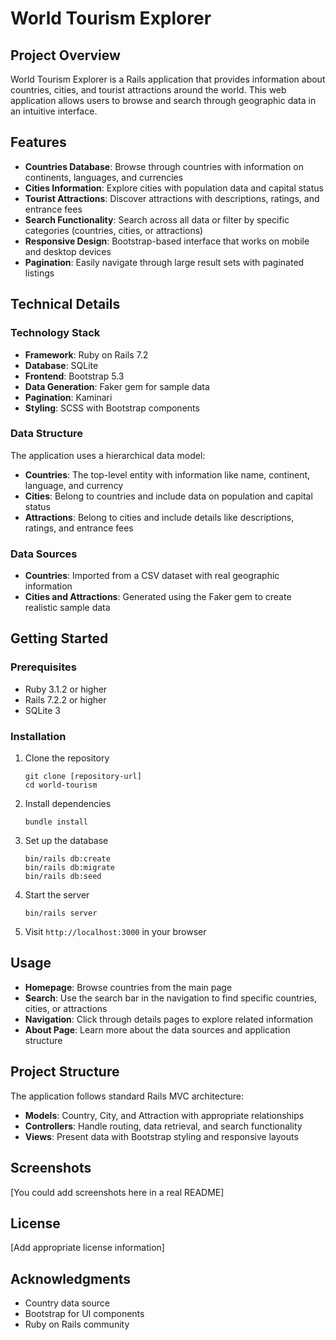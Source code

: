 # World Tourism Explorer

## Project Overview

World Tourism Explorer is a Rails application that provides information about countries, cities, and tourist attractions around the world. This web application allows users to browse and search through geographic data in an intuitive interface.

## Features

- **Countries Database**: Browse through countries with information on continents, languages, and currencies
- **Cities Information**: Explore cities with population data and capital status
- **Tourist Attractions**: Discover attractions with descriptions, ratings, and entrance fees
- **Search Functionality**: Search across all data or filter by specific categories (countries, cities, or attractions)
- **Responsive Design**: Bootstrap-based interface that works on mobile and desktop devices
- **Pagination**: Easily navigate through large result sets with paginated listings

## Technical Details

### Technology Stack

- **Framework**: Ruby on Rails 7.2
- **Database**: SQLite
- **Frontend**: Bootstrap 5.3
- **Data Generation**: Faker gem for sample data
- **Pagination**: Kaminari
- **Styling**: SCSS with Bootstrap components

### Data Structure

The application uses a hierarchical data model:

- **Countries**: The top-level entity with information like name, continent, language, and currency
- **Cities**: Belong to countries and include data on population and capital status
- **Attractions**: Belong to cities and include details like descriptions, ratings, and entrance fees

### Data Sources

- **Countries**: Imported from a CSV dataset with real geographic information
- **Cities and Attractions**: Generated using the Faker gem to create realistic sample data

## Getting Started

### Prerequisites

- Ruby 3.1.2 or higher
- Rails 7.2.2 or higher
- SQLite 3

### Installation

1. Clone the repository
   ```
   git clone [repository-url]
   cd world-tourism
   ```

2. Install dependencies
   ```
   bundle install
   ```

3. Set up the database
   ```
   bin/rails db:create
   bin/rails db:migrate
   bin/rails db:seed
   ```

4. Start the server
   ```
   bin/rails server
   ```

5. Visit `http://localhost:3000` in your browser

## Usage

- **Homepage**: Browse countries from the main page
- **Search**: Use the search bar in the navigation to find specific countries, cities, or attractions
- **Navigation**: Click through details pages to explore related information
- **About Page**: Learn more about the data sources and application structure

## Project Structure

The application follows standard Rails MVC architecture:

- **Models**: Country, City, and Attraction with appropriate relationships
- **Controllers**: Handle routing, data retrieval, and search functionality
- **Views**: Present data with Bootstrap styling and responsive layouts

## Screenshots

[You could add screenshots here in a real README]

## License

[Add appropriate license information]

## Acknowledgments

- Country data source
- Bootstrap for UI components
- Ruby on Rails community
